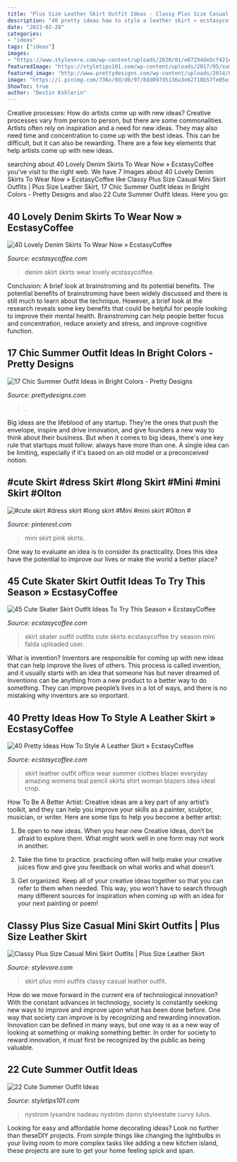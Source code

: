 ```yaml
---
title: "Plus Size Leather Skirt Outfit Ideas - Classy Plus Size Casual Mini Skirt Outfits"
description: "40 pretty ideas how to style a leather skirt » ecstasycoffee"
date: "2023-02-28"
categories:
- "ideas"
tags: ["ideas"]
images:
- "https://www.stylevore.com/wp-content/uploads/2020/01/e07294debcf421e44da98a5c7234ce06.jpg"
featuredImage: "https://styletips101.com/wp-content/uploads/2017/05/summer-outfit-ideas-12.jpg"
featured_image: "http://www.prettydesigns.com/wp-content/uploads/2014/06/Chic-Summer-Outfit.jpg"
image: "https://i.pinimg.com/736x/8d/d0/97/8dd097d5136a3e62718b57fe05e17538.jpg"
ShowToc: true
author: "Destin Kshlerin"
---
```



Creative processes: How do artists come up with new ideas?
Creative processes vary from person to person, but there are some commonalities. Artists often rely on inspiration and a need for new ideas. They may also need time and concentration to come up with the best ideas. This can be difficult, but it can also be rewarding. There are a few key elements that help artists come up with new ideas.

	

		
searching about 40 Lovely Denim Skirts To Wear Now » EcstasyCoffee you've visit to the right web. We have 7 Images about 40 Lovely Denim Skirts To Wear Now » EcstasyCoffee like Classy Plus Size Casual Mini Skirt Outfits | Plus Size Leather Skirt, 17 Chic Summer Outfit Ideas in Bright Colors - Pretty Designs and also 22 Cute Summer Outfit Ideas. Here you go:
		
    
## 40 Lovely Denim Skirts To Wear Now » EcstasyCoffee

<img loading=lazy src="https://i0.wp.com/www.ecstasycoffee.com/wp-content/uploads/2016/10/Denim-Skirt-Outfit10.jpg" onerror="this.onerror=null;this.src='https://tse4.mm.bing.net/th?id=OIP.xF64QujB3NYDDoqlB6roBwHaNP&amp;pid=15.1';" alt="40 Lovely Denim Skirts To Wear Now » EcstasyCoffee">

_Source: ecstasycoffee.com_

>denim skirt skirts wear lovely ecstasycoffee. 

	

Conclusion: A brief look at brainstroming and its potential benefits.
The potential benefits of brainstroming have been widely discussed and there is still much to learn about the technique. However, a brief look at the research reveals some key benefits that could be helpful for people looking to improve their mental health. Brainstroming can help people better focus and concentration, reduce anxiety and stress, and improve cognitive function.

    
## 17 Chic Summer Outfit Ideas In Bright Colors - Pretty Designs

<img loading=lazy src="http://www.prettydesigns.com/wp-content/uploads/2014/06/Chic-Summer-Outfit.jpg" onerror="this.onerror=null;this.src='https://tse4.mm.bing.net/th?id=OIP.YPBAn0ImFOHGF9vsnu9yVAHaK3&amp;pid=15.1';" alt="17 Chic Summer Outfit Ideas in Bright Colors - Pretty Designs">

_Source: prettydesigns.com_

>. 

	

Big ideas are the lifeblood of any startup. They're the ones that push the envelope, inspire and drive innovation, and give founders a new way to think about their business. But when it comes to big ideas, there's one key rule that startups must follow: always have more than one. A single idea can be limiting, especially if it's based on an old model or a preconceived notion.

    
## #cute Skirt #dress Skirt #long Skirt #Mini #mini Skirt #Olton #

<img loading=lazy src="https://i.pinimg.com/736x/8d/d0/97/8dd097d5136a3e62718b57fe05e17538.jpg" onerror="this.onerror=null;this.src='https://tse2.mm.bing.net/th?id=OIP.0We8mopvHZPY_tQfFUCwBAHaKB&amp;pid=15.1';" alt="#cute skirt #dress skirt #long skirt #Mini #mini skirt #Olton #">

_Source: pinterest.com_

>mini skirt pink skirts. 

	

One way to evaluate an idea is to consider its practicality. Does this idea have the potential to improve our lives or make the world a better place?

    
## 45 Cute Skater Skirt Outfit Ideas To Try This Season » EcstasyCoffee

<img loading=lazy src="https://i1.wp.com/www.ecstasycoffee.com/wp-content/uploads/2016/12/Skater-Skirt13.jpg?resize=700%2C1045" onerror="this.onerror=null;this.src='https://tse3.mm.bing.net/th?id=OIP.717vhgHhBIrQUDGGponvrwHaLD&amp;pid=15.1';" alt="45 Cute Skater Skirt Outfit Ideas To Try This Season » EcstasyCoffee">

_Source: ecstasycoffee.com_

>skirt skater outfit outfits cute skirts ecstasycoffee try season mini falda uploaded user. 

	

What is invention?
Inventors are responsible for coming up with new ideas that can help improve the lives of others. This process is called invention, and it usually starts with an idea that someone has but never dreamed of. Inventions can be anything from a new product to a better way to do something. They can improve people’s lives in a lot of ways, and there is no mistaking why inventors are so important.

    
## 40 Pretty Ideas How To Style A Leather Skirt » EcstasyCoffee

<img loading=lazy src="https://i0.wp.com/www.ecstasycoffee.com/wp-content/uploads/2016/11/leather-skirt29.jpg?resize=683%2C1024" onerror="this.onerror=null;this.src='https://tse2.mm.bing.net/th?id=OIP.C0NzqysuwZRisummYr73MAHaLG&amp;pid=15.1';" alt="40 Pretty Ideas How To Style A Leather Skirt » EcstasyCoffee">

_Source: ecstasycoffee.com_

>skirt leather outfit office wear summer clothes blazer everyday amazing womens teal pencil skirts shirt woman blazers idea ideal crop. 

	

How To Be A Better Artist:
Creative ideas are a key part of any artist’s toolkit, and they can help you improve your skills as a painter, sculptor, musician, or writer. Here are some tips to help you become a better artist:
1. Be open to new ideas. When you hear new Creative Ideas, don’t be afraid to explore them. What might work well in one form may not work in another.

2. Take the time to practice. practicing often will help make your creative juices flow and give you feedback on what works and what doesn’t.

3. Get organized. Keep all of your creative ideas together so that you can refer to them when needed. This way, you won’t have to search through many different sources for inspiration when coming up with an idea for your next painting or poem!

    
## Classy Plus Size Casual Mini Skirt Outfits | Plus Size Leather Skirt

<img loading=lazy src="https://www.stylevore.com/wp-content/uploads/2020/01/e07294debcf421e44da98a5c7234ce06.jpg" onerror="this.onerror=null;this.src='https://tse4.mm.bing.net/th?id=OIP.eouUQQCnwgMt_E7V_eziFAHaLH&amp;pid=15.1';" alt="Classy Plus Size Casual Mini Skirt Outfits | Plus Size Leather Skirt">

_Source: stylevore.com_

>skirt plus mini outfits classy casual leather outfit. 

	

How do we move forward in the current era of technological innovation? With the constant advances in technology, society is constantly seeking new ways to improve and improve upon what has been done before. One way that society can improve is by recognizing and rewarding innovation. Innovation can be defined in many ways, but one way is as a new way of looking at something or making something better. In order for society to reward innovation, it must first be recognized by the public as being valuable.

    
## 22 Cute Summer Outfit Ideas

<img loading=lazy src="https://styletips101.com/wp-content/uploads/2017/05/summer-outfit-ideas-12.jpg" onerror="this.onerror=null;this.src='https://tse3.mm.bing.net/th?id=OIP.fLMOwHL6mtdxt4_oC0uoQQHaOl&amp;pid=15.1';" alt="22 Cute Summer Outfit Ideas">

_Source: styletips101.com_

>nystrom lysandre nadeau nyström damn styleestate curvy lulus. 

	

Looking for easy and affordable home decorating ideas? Look no further than theseDIY projects. From simple things like changing the lightbulbs in your living room to more complex tasks like adding a new kitchen island, these projects are sure to get your home feeling spick and span.

